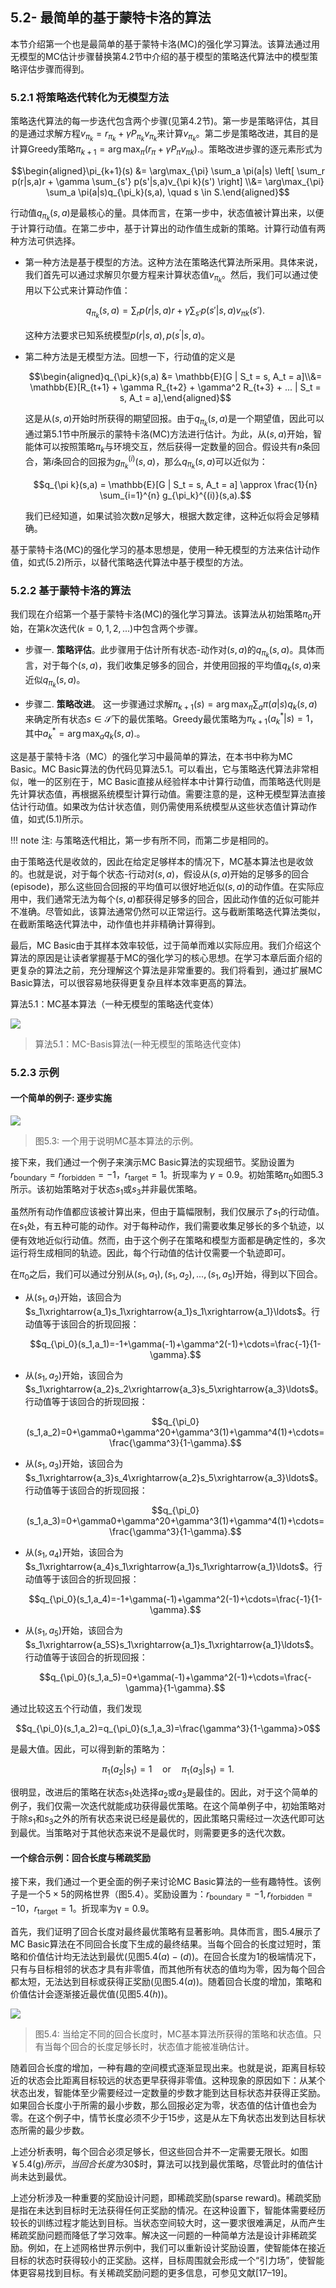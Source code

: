 ## 5.2- 最简单的基于蒙特卡洛的算法

本节介绍第一个也是最简单的基于蒙特卡洛(MC)的强化学习算法。该算法通过用无模型的MC估计步骤替换第$4.2$节中介绍的基于模型的策略迭代算法中的模型策略评估步骤而得到。

### 5.2.1 将策略迭代转化为无模型方法

策略迭代算法的每一步迭代包含两个步骤(见第$4.2$节)。第一步是策略评估，其目的是通过求解方程$v_{\pi_k} = r_{\pi_k} + \gamma P_{\pi_k}v_{\pi_k}$来计算$v_{\pi_k}$。第二步是策略改进，其目的是计算Greedy策略$\pi_{k+1} = \arg\max_{\pi} \left( r_{\pi} + \gamma P_{\pi} v_{\pi k} \right).$。策略改进步骤的逐元素形式为

$$\begin{aligned}\pi_{k+1}(s) &= \arg\max_{\pi} \sum_a \pi(a|s) \left[ \sum_r p(r|s,a)r + \gamma \sum_{s'} p(s'|s,a)v_{\pi k}(s') \right] \\&= \arg\max_{\pi} \sum_a \pi(a|s)q_{\pi_k}(s,a), \quad s \in S.\end{aligned}$$

行动值$q_{\pi_k}(s,a)$是最核心的量。具体而言，在第一步中，状态值被计算出来，以便于计算行动值。在第二步中，基于计算出的动作值生成新的策略。计算行动值有两种方法可供选择。

- 第一种方法是基于模型的方法。这种方法在策略迭代算法所采用。具体来说，我们首先可以通过求解贝尔曼方程来计算状态值$v_{\pi_k}$。然后，我们可以通过使用以下公式来计算动作值：

    $$q_{\pi_k}(s,a) = \sum_r p(r|s,a)r + \gamma \sum_{s'} p(s'|s,a)v_{\pi k}(s').\tag{5.1}$$
    
    这种方法要求已知系统模型$p(r|s,a), p(s^\prime|s,a)$。

- 第二种方法是无模型方法。回想一下，行动值的定义是
    
    $$\begin{aligned}q_{\pi_k}(s,a) &= \mathbb{E}[G | S_t = s, A_t = a]\\&= \mathbb{E}[R_{t+1} + \gamma R_{t+2} + \gamma^2 R_{t+3} + ... | S_t = s, A_t = a],\end{aligned}$$

    这是从$(s,a)$开始时所获得的期望回报。由于$q_{\pi_k}(s,a)$是一个期望值，因此可以通过第$5.1$节中所展示的蒙特卡洛(MC)方法进行估计。为此，从$(s,a)$开始，智能体可以按照策略$\pi_k$与环境交互，然后获得一定数量的回合。假设共有$n$条回合，第$i$条回合的回报为$g^{(i)}_{\pi_k}(s,a)$，那么$q_{\pi_k}(s,a)$可以近似为：

    $$q_{\pi k}(s,a) = \mathbb{E}[G | S_t = s, A_t = a] \approx \frac{1}{n} \sum_{i=1}^{n} g_{\pi_k}^{(i)}(s,a).$$

    我们已经知道，如果试验次数$n$足够大，根据大数定律，这种近似将会足够精确。

基于蒙特卡洛(MC)的强化学习的基本思想是，使用一种无模型的方法来估计动作值，如式$(5.2)$所示，以替代策略迭代算法中基于模型的方法。

### 5.2.2 基于蒙特卡洛的算法

我们现在介绍第一个基于蒙特卡洛(MC)的强化学习算法。该算法从初始策略$\pi_0$开始，在第$k$次迭代$(k=0,1,2,...)$中包含两个步骤。

- 步骤一. **策略评估**。此步骤用于估计所有状态-动作对$(s,a)$的$q_{\pi_k}(s,a)$。具体而言，对于每个$(s,a)$，我们收集足够多的回合，并使用回报的平均值$q_k(s,a)$来近似$q_{\pi_k}(s, a)$。

- 步骤二. **策略改进**。 这一步骤通过求解$\pi_{k+1}(s)=\arg\max_\pi \sum_a\pi(a|s)q_k(s,a)$来确定所有状态$s\in \mathcal{S}$下的最优策略。Greedy最优策略为$\pi_{k+1}(a_{k}^{*}|s)=1$，其中$a_{k}^{*}=\arg\max_{a}q_{k}(s,a).$。

这是基于蒙特卡洛（MC）的强化学习中最简单的算法，在本书中称为MC Basic。MC Basic算法的伪代码见算法$5.1$。可以看出，它与策略迭代算法非常相似，唯一的区别在于，MC Basic直接从经验样本中计算行动值，而策略迭代则是先计算状态值，再根据系统模型计算行动值。需要注意的是，这种无模型算法直接估计行动值。如果改为估计状态值，则仍需使用系统模型从这些状态值计算动作值，如式(5.1)所示。

!!! note 
    注: 与策略迭代相比，第一步有所不同，而第二步是相同的。

由于策略迭代是收敛的，因此在给定足够样本的情况下，MC基本算法也是收敛的。也就是说，对于每个状态-行动对$(s,a)$，假设从$(s,a)$开始的足够多的回合(episode)，那么这些回合回报的平均值可以很好地近似$(s,a)$的动作值。在实际应用中，我们通常无法为每个$(s,a)$都获得足够多的回合，因此动作值的近似可能并不准确。尽管如此，该算法通常仍然可以正常运行。这与截断策略迭代算法类似，在截断策略迭代算法中，动作值也并非精确计算得到。

最后，MC Basic由于其样本效率较低，过于简单而难以实际应用。我们介绍这个算法的原因是让读者掌握基于MC的强化学习的核心思想。在学习本章后面介绍的更复杂的算法之前，充分理解这个算法是非常重要的。我们将看到，通过扩展MC Basic算法，可以很容易地获得更复杂且样本效率更高的算法。

算法5.1：MC基本算法（一种无模型的策略迭代变体）

 ![](../img/05/4.png)
 > 算法$5.1$：MC-Basis算法(一种无模型的策略迭代变体)

### 5.2.3 示例

#### 一个简单的例子: 逐步实施

 ![](../img/05/2.png)
 > 图$5.3$: 一个用于说明MC基本算法的示例。

接下来，我们通过一个例子来演示MC Basic算法的实现细节。奖励设置为 $r_\text{boundary} = r_\text{forbidden} = −1，r_\text{target} = 1$。折现率为 $\gamma = 0.9$。初始策略$\pi_0$如图$5.3$所示。该初始策略对于状态$s_1$或$s_3$并非最优策略。

虽然所有动作值都应该被计算出来，但由于篇幅限制，我们仅展示了$s_1$的行动值。在$s_1$处，有五种可能的动作。对于每种动作，我们需要收集足够长的多个轨迹，以便有效地近似行动值。然而，由于这个例子在策略和模型方面都是确定性的，多次运行将生成相同的轨迹。因此，每个行动值的估计仅需要一个轨迹即可。

在$\pi_0$之后，我们可以通过分别从$(s_1, a_1),(s_1,a_2),...,(s_1,a_5)$开始，得到以下回合。

- 从$(s_1,a_1)$开始，该回合为$s_1\xrightarrow{a_1}s_1\xrightarrow{a_1}s_1\xrightarrow{a_1}\ldots$。行动值等于该回合的折现回报：

    $$q_{\pi_0}(s_1,a_1)=-1+\gamma(-1)+\gamma^2(-1)+\cdots=\frac{-1}{1-\gamma}.$$

- 从$(s_1,a_2)$开始，该回合为$s_1\xrightarrow{a_2}s_2\xrightarrow{a_3}s_5\xrightarrow{a_3}\ldots$。行动值等于该回合的折现回报：

    $$q_{\pi_0}(s_1,a_2)=0+\gamma0+\gamma^20+\gamma^3(1)+\gamma^4(1)+\cdots=\frac{\gamma^3}{1-\gamma}.$$

- 从$(s_1,a_3)$开始，该回合为$s_1\xrightarrow{a_3}s_4\xrightarrow{a_2}s_5\xrightarrow{a_3}\ldots$。行动值等于该回合的折现回报：

    $$q_{\pi_0}(s_1,a_3)=0+\gamma0+\gamma^20+\gamma^3(1)+\gamma^4(1)+\cdots=\frac{\gamma^3}{1-\gamma}.$$

- 从$(s_1,a_4)$开始，该回合为$s_1\xrightarrow{a_4}s_1\xrightarrow{a_1}s_1\xrightarrow{a_1}\ldots$。行动值等于该回合的折现回报：

    $$q_{\pi_0}(s_1,a_4)=-1+\gamma(-1)+\gamma^2(-1)+\cdots=\frac{-1}{1-\gamma}.$$

- 从$(s_1,a_5)$开始，该回合为$s_1\xrightarrow{a_5S}s_1\xrightarrow{a_1}s_1\xrightarrow{a_1}\ldots$。行动值等于该回合的折现回报：

    $$q_{\pi_0}(s_1,a_5)=0+\gamma(-1)+\gamma^2(-1)+\cdots=\frac{-\gamma}{1-\gamma}.$$

通过比较这五个行动值，我们发现

$$q_{\pi_0}(s_1,a_2)=q_{\pi_0}(s_1,a_3)=\frac{\gamma^3}{1-\gamma}>0$$

是最大值。因此，可以得到新的策略为：

$$\pi_1(a_2|s_1)=1\quad\mathrm{or}\quad\pi_1(a_3|s_1)=1.$$

很明显，改进后的策略在状态$s_1$处选择$a_2$或$a_3$是最佳的。因此，对于这个简单的例子，我们仅需一次迭代就能成功获得最优策略。在这个简单例子中，初始策略对于除$s_1$和$s_3$之外的所有状态来说已经是最优的，因此策略只需经过一次迭代即可达到最优。当策略对于其他状态来说不是最优时，则需要更多的迭代次数。

#### 一个综合示例：回合长度与稀疏奖励

接下来，我们通过一个更全面的例子来讨论MC Basic算法的一些有趣特性。该例子是一个$5\times5$的网格世界（图5.4）。奖励设置为：$r_\text{boundary} = −1,r_\text{forbidden} = −10，r_\text{target} = 1$。折现率为γ = 0.9。

首先，我们证明了回合长度对最终最优策略有显著影响。具体而言，图$5.4$展示了MC Basic算法在不同回合长度下生成的最终结果。当每个回合的长度过短时，策略和价值估计均无法达到最优(见图$5.4(a)-(d)$)。在回合长度为$1$的极端情况下，只有与目标相邻的状态才具有非零值，而其他所有状态的值均为零，因为每个回合都太短，无法达到目标或获得正奖励(见图$5.4(a)$)。随着回合长度的增加，策略和价值估计会逐渐接近最优值(见图$5.4(h)$)。

 ![](../img/05/3.png)
 > 图$5.4$: 当给定不同的回合长度时，MC基本算法所获得的策略和状态值。只有当每个回合的长度足够长时，状态值才能被准确估计。

随着回合长度的增加，一种有趣的空间模式逐渐显现出来。也就是说，距离目标较近的状态会比距离目标较远的状态更早获得非零值。这种现象的原因如下：从某个状态出发，智能体至少需要经过一定数量的步数才能到达目标状态并获得正奖励。如果回合长度小于所需的最小步数，那么回报必定为零，状态值的估计值也会为零。在这个例子中，情节长度必须不少于$15$步，这是从左下角状态出发到达目标状态所需的最少步数。

上述分析表明，每个回合必须足够长，但这些回合并不一定需要无限长。如图￥5.4(g)$所示，当回合长度为$30$时，算法可以找到最优策略，尽管此时的值估计尚未达到最优。

上述分析涉及一种重要的奖励设计问题，即稀疏奖励(sparse reward)。稀疏奖励是指在未达到目标时无法获得任何正奖励的情况。在这种设置下，智能体需要经历较长的训练过程才能达到目标。当状态空间较大时，这一要求很难满足，从而产生稀疏奖励问题而降低了学习效率。解决这一问题的一种简单方法是设计非稀疏奖励。例如，在上述网格世界示例中，我们可以重新设计奖励设置，使智能体在接近目标的状态时获得较小的正奖励。这样，目标周围就会形成一个“引力场”，使智能体更容易找到目标。有关稀疏奖励问题的更多信息，可参见文献[17–19]。

